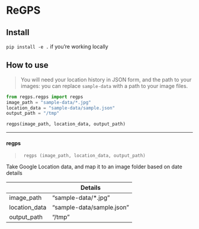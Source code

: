 ReGPS
================

<!-- WARNING: THIS FILE WAS AUTOGENERATED! DO NOT EDIT! -->

## Install

`pip install -e .` if you’re working locally

## How to use

> You will need your location history in JSON form, and the path to your
> images: you can replace `sample-data` with a path to your image files.

``` python
from regps.regps import regps
image_path = "sample-data/*.jpg"
location_data = "sample-data/sample.json"
output_path = "/tmp"

regps(image_path, location_data, output_path)
```

------------------------------------------------------------------------

#### regps

>      regps (image_path, location_data, output_path)

Take Google Location data, and map it to an image folder based on date
details

|               | **Details**               |
|---------------|---------------------------|
| image_path    | “sample-data/\*.jpg”      |
| location_data | “sample-data/sample.json” |
| output_path   | “/tmp”                    |
